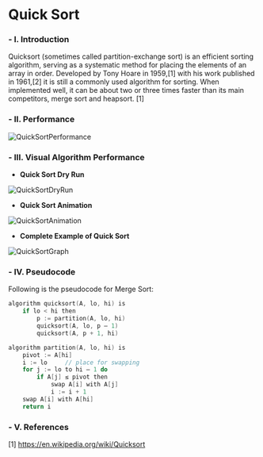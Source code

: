 # Quick Sort

### - I. Introduction

Quicksort (sometimes called partition-exchange sort) is an efficient sorting algorithm, serving as a systematic method for placing the elements of an array in order. Developed by Tony Hoare in 1959,[1] with his work published in 1961,[2] it is still a commonly used algorithm for sorting. When implemented well, it can be about two or three times faster than its main competitors, merge sort and heapsort. [1]

### - II. Performance

![QuickSortPerformance](http://i.imgur.com/eQEVRRU.png)

### - III. Visual Algorithm Performance

- **Quick Sort Dry Run**

![QuickSortDryRun](https://www.tutorialspoint.com/data_structures_algorithms/images/quick_sort_partition_animation.gif)

- **Quick Sort Animation**

![QuickSortAnimation](https://upload.wikimedia.org/wikipedia/commons/6/6a/Sorting_quicksort_anim.gif)

- **Complete Example of Quick Sort**

![QuickSortGraph](https://upload.wikimedia.org/wikipedia/commons/thumb/a/af/Quicksort-diagram.svg/200px-Quicksort-diagram.svg.png)

### - IV. Pseudocode

Following is the pseudocode for Merge Sort:

```C++
algorithm quicksort(A, lo, hi) is
    if lo < hi then
        p := partition(A, lo, hi)
        quicksort(A, lo, p – 1)
        quicksort(A, p + 1, hi)

algorithm partition(A, lo, hi) is
    pivot := A[hi]
    i := lo     // place for swapping
    for j := lo to hi – 1 do
        if A[j] ≤ pivot then
            swap A[i] with A[j]
            i := i + 1
    swap A[i] with A[hi]
    return i
```

### - V. References

[1] https://en.wikipedia.org/wiki/Quicksort